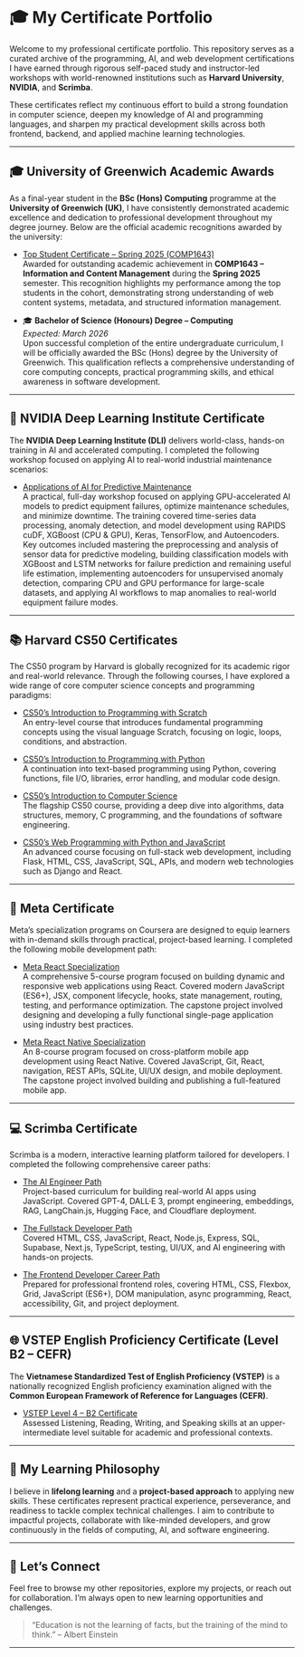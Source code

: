 # 🎓 My Certificate Portfolio

Welcome to my professional certificate portfolio. This repository serves as a curated archive of the programming, AI, and web development certifications I have earned through rigorous self-paced study and instructor-led workshops with world-renowned institutions such as **Harvard University**, **NVIDIA**, and **Scrimba**.

These certificates reflect my continuous effort to build a strong foundation in computer science, deepen my knowledge of AI and programming languages, and sharpen my practical development skills across both frontend, backend, and applied machine learning technologies.

---

## 🎓 University of Greenwich Academic Awards

As a final-year student in the **BSc (Hons) Computing** programme at the **University of Greenwich (UK)**, I have consistently demonstrated academic excellence and dedication to professional development throughout my degree journey. Below are the official academic recognitions awarded by the university:

- [Top Student Certificate – Spring 2025 (COMP1643)](university-of-greenwich/top-student-spring2025-comp1643.pdf)  
  Awarded for outstanding academic achievement in **COMP1643 – Information and Content Management** during the **Spring 2025** semester. This recognition highlights my performance among the top students in the cohort, demonstrating strong understanding of web content systems, metadata, and structured information management.

- 🎓 **Bachelor of Science (Honours) Degree – Computing**  
  *Expected: March 2026*  
  Upon successful completion of the entire undergraduate curriculum, I will be officially awarded the BSc (Hons) degree by the University of Greenwich. This qualification reflects a comprehensive understanding of core computing concepts, practical programming skills, and ethical awareness in software development.

---

## 🤖 NVIDIA Deep Learning Institute Certificate

The **NVIDIA Deep Learning Institute (DLI)** delivers world-class, hands-on training in AI and accelerated computing. I completed the following workshop focused on applying AI to real-world industrial maintenance scenarios:

- [Applications of AI for Predictive Maintenance](nvidia/applications-of-ai-for-predictive-maintenance/applications-of-ai-for-predictive-maintenance-certificate.pdf)  
  A practical, full-day workshop focused on applying GPU-accelerated AI models to predict equipment failures, optimize maintenance schedules, and minimize downtime. The training covered time-series data processing, anomaly detection, and model development using RAPIDS cuDF, XGBoost (CPU & GPU), Keras, TensorFlow, and Autoencoders. Key outcomes included mastering the preprocessing and analysis of sensor data for predictive modeling, building classification models with XGBoost and LSTM networks for failure prediction and remaining useful life estimation, implementing autoencoders for unsupervised anomaly detection, comparing CPU and GPU performance for large-scale datasets, and applying AI workflows to map anomalies to real-world equipment failure modes.



---

## 📚 Harvard CS50 Certificates

The CS50 program by Harvard is globally recognized for its academic rigor and real-world relevance. Through the following courses, I have explored a wide range of core computer science concepts and programming paradigms:

- [CS50’s Introduction to Programming with Scratch](harvard-university-x-edX/cs50-introduction-to-programming-with-scratch/cs50-introduction-to-programming-with-scratch-certificate.pdf)  
  An entry-level course that introduces fundamental programming concepts using the visual language Scratch, focusing on logic, loops, conditions, and abstraction.

- [CS50’s Introduction to Programming with Python](harvard-university-x-edX/cs50-introduction-to-programming-with-python/cs50-introduction-to-programming-with-python-certificate.pdf)  
  A continuation into text-based programming using Python, covering functions, file I/O, libraries, error handling, and modular code design.

- [CS50’s Introduction to Computer Science](harvard-university-x-edX/cs50-introduction-to-computer-science/cs50-introduction-to-computer-science-certificate.pdf)  
  The flagship CS50 course, providing a deep dive into algorithms, data structures, memory, C programming, and the foundations of software engineering.

- [CS50’s Web Programming with Python and JavaScript](harvard-university-x-edX/cs50-web-programming-with-python-and-javascript/cs50-web-programming-with-python-and-javascript-certificate.pdf)  
  An advanced course focusing on full-stack web development, including Flask, HTML, CSS, JavaScript, SQL, APIs, and modern web technologies such as Django and React.

---

## 📱 Meta Certificate

Meta’s specialization programs on Coursera are designed to equip learners with in-demand skills through practical, project-based learning. I completed the following mobile development path:

- [Meta React Specialization](meta/meta-react-specialization/meta-react-certificate.pdf)  
  A comprehensive 5-course program focused on building dynamic and responsive web applications using React. Covered modern JavaScript (ES6+), JSX, component lifecycle, hooks, state management, routing, testing, and performance optimization. The capstone project involved designing and developing a fully functional single-page application using industry best practices.

- [Meta React Native Specialization](meta/meta-react-native-specialization/meta-react-native-certificate.pdf)  
  An 8-course program focused on cross-platform mobile app development using React Native. Covered JavaScript, Git, React, navigation, REST APIs, SQLite, UI/UX design, and mobile deployment. The capstone project involved building and publishing a full-featured mobile app.

---

## 💻 Scrimba Certificate

Scrimba is a modern, interactive learning platform tailored for developers. I completed the following comprehensive career paths:

- [The AI Engineer Path](scrimba/the-ai-engineer-path/the-ai-engineer-path-certificate.pdf)  
  Project-based curriculum for building real-world AI apps using JavaScript. Covered GPT-4, DALL·E 3, prompt engineering, embeddings, RAG, LangChain.js, Hugging Face, and Cloudflare deployment.

- [The Fullstack Developer Path](scrimba/the-fullstack-developer-path/the-fullstack-developer-certificate.pdf)  
  Covered HTML, CSS, JavaScript, React, Node.js, Express, SQL, Supabase, Next.js, TypeScript, testing, UI/UX, and AI engineering with hands-on projects.

- [The Frontend Developer Career Path](scrimba/the-frontend-developer-career-path/the-frontend-developer-career-path-certificate.pdf)  
  Prepared for professional frontend roles, covering HTML, CSS, Flexbox, Grid, JavaScript (ES6+), DOM manipulation, async programming, React, accessibility, Git, and project deployment.

---

## 🌐 VSTEP English Proficiency Certificate (Level B2 – CEFR)

The **Vietnamese Standardized Test of English Proficiency (VSTEP)** is a nationally recognized English proficiency examination aligned with the **Common European Framework of Reference for Languages (CEFR)**.

- [VSTEP Level 4 – B2 Certificate](vstep/vstep-b2-certificate.pdf)  
  Assessed Listening, Reading, Writing, and Speaking skills at an upper-intermediate level suitable for academic and professional contexts.

---

## 🚀 My Learning Philosophy

I believe in **lifelong learning** and a **project-based approach** to applying new skills. These certificates represent practical experience, perseverance, and readiness to tackle complex technical challenges. I aim to contribute to impactful projects, collaborate with like-minded developers, and grow continuously in the fields of computing, AI, and software engineering.

---

## 🔗 Let’s Connect

Feel free to browse my other repositories, explore my projects, or reach out for collaboration. I’m always open to new learning opportunities and challenges.

> “Education is not the learning of facts, but the training of the mind to think.” – Albert Einstein

---